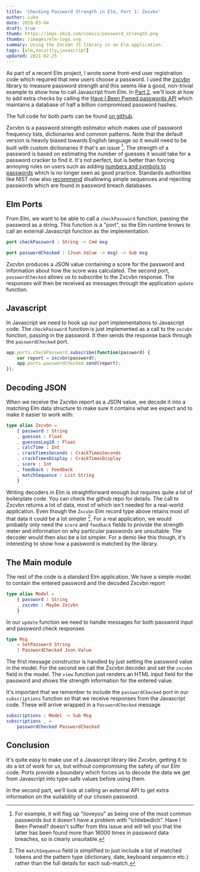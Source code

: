 ```yaml
---
title: 'Checking Password Strength in Elm, Part 1: Zxcvbn'
author: Luke
date: 2018-03-04
draft: true
thumb: https://imgs.xkcd.com/comics/password_strength.png
thumbx: /images/elm-logo.svg
summary: Using the Zxcvbn JS library in an Elm application.
tags: [elm,security,javascript]
updated: 2021-02-25
---
```


As part of a recent Elm project, I wrote some front-end user registration code which required that new users choose a password. I used the [zxcvbn](https://github.com/dropbox/zxcvbn) library to measure password strength and this seems like a good, non-trivial example to show how to call Javascript from Elm. In [Part 2](/posts/elm-have-i-been-pwned), we'll look at how to add extra checks by calling the [Have I Been Pwned passwords API](https://haveibeenpwned.com/API/v3#PwnedPasswords) which maintains a database of half a billion compromised password hashes.

The full code for both parts can be found [on github](https://github.com/tekul/elm-password-check).

Zxcvbn is a password strength estimator which makes use of password frequency lists, dictionaries and common patterns. Note that the default version is heavily biased towards English language so it would need to be built with custom dictionaries if that's an issue [^language]. The strength of a password is based on estimating the number of guesses it would take for a password cracker to find it. It's not perfect, but is better than forcing annoying rules on users such as adding [numbers and symbols to passwords](https://www.xkcd.com/936/) which is no longer seen as good practice. Standards authorities like NIST now also [recommend](https://stealthbits.com/blog/nist-password-guidelines/) disallowing simple sequences and rejecting passwords which are found in password breach databases.

[^language]: For example, it will flag up "iloveyou" as being one of the most common passwords but it doesn't have a problem with "ichliebedich". Have I Been Pwned? doesn't suffer from this issue and will tell you that the latter has been found more than 16000 times in password data breaches, so is clearly unsuitable.

<div id="elm-zxcvbn-app" class="w-2/3 mt-10 px-10 py-10 border rounded-md shadow mx-auto">
<div id="app"></div>
</div>
<script src="app.js"></script>
<script>
    var app = Elm.Main.init({
      node: document.getElementById('app'),
      flags: {}
    });
    app.ports.checkPassword.subscribe(function(password) {
        var report = zxcvbn(password);
        app.ports.passwordChecked.send(report);
    });
</script>
<script async src="/js/zxcvbn.js"></script>


## Elm Ports

From Elm, we want to be able to call a `checkPassword` function, passing the password as a string. This function is a "port", so the Elm runtime knows to call an external Javascript function as the implementation.

```elm
port checkPassword : String -> Cmd msg

port passwordChecked : (Json.Value -> msg) -> Sub msg
```
Zxcvbn produces a JSON value containing a score for the password and information about how the score was calculated. The second port, `passwordChecked` allows us to subscribe to the Zxcvbn response. The responses will then be received as messages through the application `update` function.


## Javascript

In Javascript we need to hook up our port implementations to Javascript code. The `checkPassword` function is just implemented as a call to the `zxcvbn` function, passing in the password. It then sends the response back through the `passwordChecked` port.

``` javascript
app.ports.checkPassword.subscribe(function(password) {
    var report = zxcvbn(password);
    app.ports.passwordChecked.send(report);
});
```

## Decoding JSON

When we receive the Zxcvbn report as a JSON value, we decode it into a matching Elm data structure to make sure it contains what we expect and to make it easier to work with:

```elm
type alias Zxcvbn =
    { password : String
    , guesses : Float
    , guessesLog10 : Float
    , calcTime : Int
    , crackTimesSeconds : CrackTimesSeconds
    , crackTimesDisplay : CrackTimesDisplay
    , score : Int
    , feedback : Feedback
    , matchSequence : List String
    }
```

Writing decoders in Elm is straightforward enough but requires quite a lot of boilerplate code. You can check the github repo for details. The call to Zxcvbn returns a lot of data, most of which isn't needed for a real-world application. Even though the `Zxcvbn` Elm record type above retains most of that data it could be a lot simpler [^zxcvbn_data]. For a real application, we would probably only need the `score` and `feedback` fields to provide the strength meter and information on why particular passwords are unsuitable. The decoder would then also be a lot simpler. For a demo like this though, it's interesting to show how a password is matched by the library.

[^zxcvbn_data]: The `matchSequence` field is simplified to just include a list of matched tokens and the pattern type (dictionary, date, keyboard sequence etc.) rather than the full details for each sub-match.

## The Main module

The rest of the code is a standard Elm application. We have a simple model to contain the entered password and the decoded Zxcvbn report

```elm
type alias Model =
    { password : String
    , zxcvbn : Maybe Zxcvbn
    }
```

In our `update` function we need to handle messages for both password input and password check responses

```elm
type Msg
    = SetPassword String
    | PasswordChecked Json.Value
```

The first message constructor is handled by just setting the password value in the model. For the second we call the Zxcvbn decoder and set the `zxcvbn` field in the model. The `view` function just renders an HTML input field for the password and shows the strength information for the entered value.

It's important that we remember to include the `passwordChecked` port in our `subscriptions` function so that we receive responses from the Javascript code. These will arrive wrapped in a `PasswordChecked` message

```elm
subscriptions : Model -> Sub Msg
subscriptions _ =
    passwordChecked PasswordChecked
```

## Conclusion

It's quite easy to make use of a Javascript library like Zxcvbn, getting it to do a lot of work for us, but without compromising the safety of our Elm code. Ports provide a boundary which forces us to decode the data we get from Javascript into type-safe values before using them.

In the second part, we'll look at calling an external API to get extra information on the suitability of our chosen password.
